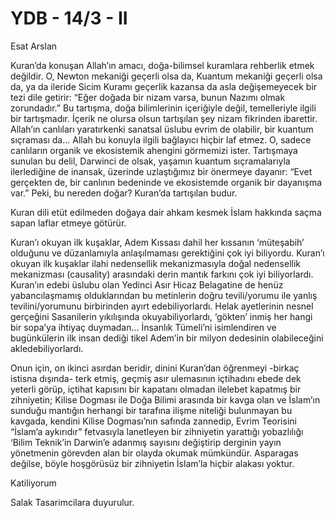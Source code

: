 # YDB - 14/3 - II

Esat Arslan

Kuran’da konuşan Allah’ın amacı, doğa-bilimsel kuramlara rehberlik etmek değildir. O, Newton mekaniği geçerli olsa da, Kuantum mekaniği geçerli olsa da, ya da ileride Sicim Kuramı geçerlik kazansa da asla değişemeyecek bir tezi dile getirir: “Eğer doğada bir nizam varsa, bunun Nazımı olmak zorundadır.” Bu tartışma, doğa bilimlerinin içeriğiyle değil, temelleriyle ilgili bir tartışmadır. İçerik ne olursa olsun tartışılan şey nizam fikrinden ibarettir. Allah’ın canlıları yaratırkenki sanatsal üslubu evrim de olabilir, bir kuantum sıçraması da... Allah bu konuyla ilgili bağlayıcı hiçbir laf etmez. O, sadece canlıların organik ve ekosistemik ahengini görmemizi ister. Tartışmaya sunulan bu delil, Darwinci de olsak, yaşamın kuantum sıçramalarıyla ilerlediğine de inansak, üzerinde uzlaştığımız bir önermeye dayanır: “Evet gerçekten de, bir canlının bedeninde ve ekosistemde organik bir dayanışma var.” Peki, bu nereden doğar? Kuran’da tartışılan budur.

Kuran dili etüt edilmeden doğaya dair ahkam kesmek İslam hakkında saçma sapan laflar etmeye götürür.

Kuran’ı okuyan ilk kuşaklar, Adem Kıssası dahil her kıssanın ‘müteşabih’ olduğunu ve düzanlamıyla anlaşılmaması gerektiğini çok iyi biliyordu. Kuran’ı okuyan ilk kuşaklar ilahi nedensellik mekanizmasıyla doğal nedensellik mekanizması (causality) arasındaki derin mantık farkını çok iyi biliyorlardı. Kuran’ın edebi üslubu olan Yedinci Asır Hicaz Belagatine de henüz yabancılaşmamış olduklarından bu metinlerin doğru tevili/yorumu ile yanlış tevilini/yorumunu birbirinden ayırt edebiliyorlardı. Helak ayetlerinin nesnel gerçeğini Sasanilerin yıkılışında okuyabiliyorlardı, ‘gökten’ inmiş her hangi bir sopa’ya ihtiyaç duymadan... İnsanlık Tümeli’ni isimlendiren ve bugünkülerin ilk insan dediği tikel Adem’in bir milyon dedesinin olabileceğini akledebiliyorlardı.

Onun için, on ikinci asırdan beridir, dinini Kuran’dan öğrenmeyi -birkaç istisna dışında- terk etmiş, geçmiş asır ulemasının içtihadını ebede dek yeterli görüp, içtihat kapısını bir kapatanı olmadan ilelebet kapatmış bir zihniyetin; Kilise Dogması ile Doğa Bilimi arasında bir kavga olan ve İslam’ın sunduğu mantığın herhangi bir tarafına ilişme niteliği bulunmayan bu kavgada, kendini Kilise Dogması’nın safında zannedip, Evrim Teorisini “İslam’a aykırıdır” fetvasıyla lanetleyen bir zihniyetin yarattığı yobazlılığı ‘Bilim Teknik’in Darwin’e adanmış sayısını değiştirip derginin yayın yönetmenin görevden alan bir olayda okumak mümkündür. Asparagas değilse, böyle hoşgörüsüz bir zihniyetin İslam’la hiçbir alakası yoktur.

Katiliyorum

Salak Tasarimcilara duyurulur.
